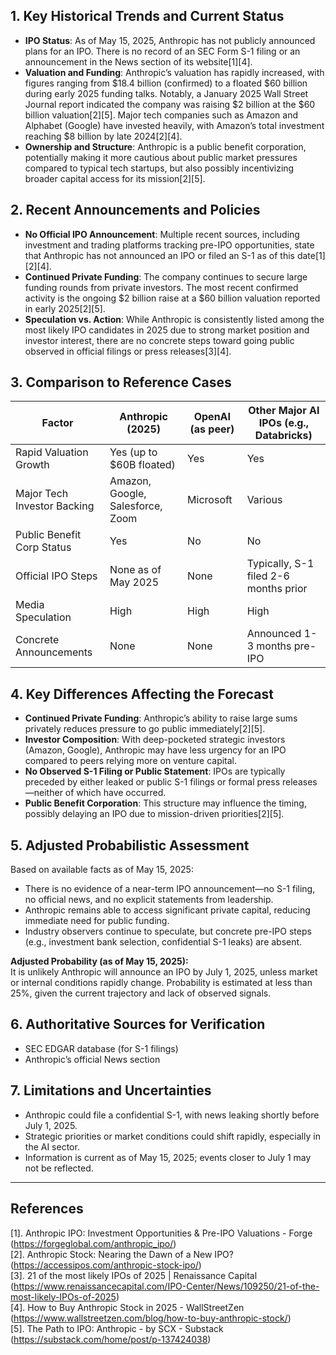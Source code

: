 ## 1. Key Historical Trends and Current Status

- **IPO Status**: As of May 15, 2025, Anthropic has not publicly announced plans for an IPO. There is no record of an SEC Form S-1 filing or an announcement in the News section of its website[1][4].
- **Valuation and Funding**: Anthropic’s valuation has rapidly increased, with figures ranging from $18.4 billion (confirmed) to a floated $60 billion during early 2025 funding talks. Notably, a January 2025 Wall Street Journal report indicated the company was raising $2 billion at the $60 billion valuation[2][5]. Major tech companies such as Amazon and Alphabet (Google) have invested heavily, with Amazon’s total investment reaching $8 billion by late 2024[2][4].
- **Ownership and Structure**: Anthropic is a public benefit corporation, potentially making it more cautious about public market pressures compared to typical tech startups, but also possibly incentivizing broader capital access for its mission[2][5].

## 2. Recent Announcements and Policies

- **No Official IPO Announcement**: Multiple recent sources, including investment and trading platforms tracking pre-IPO opportunities, state that Anthropic has not announced an IPO or filed an S-1 as of this date[1][2][4].
- **Continued Private Funding**: The company continues to secure large funding rounds from private investors. The most recent confirmed activity is the ongoing $2 billion raise at a $60 billion valuation reported in early 2025[2][5].
- **Speculation vs. Action**: While Anthropic is consistently listed among the most likely IPO candidates in 2025 due to strong market position and investor interest, there are no concrete steps toward going public observed in official filings or press releases[3][4].

## 3. Comparison to Reference Cases

| Factor                       | Anthropic (2025)                  | OpenAI (as peer)          | Other Major AI IPOs (e.g., Databricks) |
|------------------------------|------------------------------------|---------------------------|-----------------------------------------|
| Rapid Valuation Growth       | Yes (up to $60B floated)           | Yes                       | Yes                                     |
| Major Tech Investor Backing  | Amazon, Google, Salesforce, Zoom   | Microsoft                 | Various                                 |
| Public Benefit Corp Status   | Yes                                | No                        | No                                      |
| Official IPO Steps           | None as of May 2025                | None                      | Typically, S-1 filed 2-6 months prior   |
| Media Speculation            | High                               | High                      | High                                    |
| Concrete Announcements       | None                               | None                      | Announced 1-3 months pre-IPO            |

## 4. Key Differences Affecting the Forecast

- **Continued Private Funding**: Anthropic’s ability to raise large sums privately reduces pressure to go public immediately[2][5].
- **Investor Composition**: With deep-pocketed strategic investors (Amazon, Google), Anthropic may have less urgency for an IPO compared to peers relying more on venture capital.
- **No Observed S-1 Filing or Public Statement**: IPOs are typically preceded by either leaked or public S-1 filings or formal press releases—neither of which have occurred.
- **Public Benefit Corporation**: This structure may influence the timing, possibly delaying an IPO due to mission-driven priorities[2][5].

## 5. Adjusted Probabilistic Assessment

Based on available facts as of May 15, 2025:
- There is no evidence of a near-term IPO announcement—no S-1 filing, no official news, and no explicit statements from leadership.
- Anthropic remains able to access significant private capital, reducing immediate need for public funding.
- Industry observers continue to speculate, but concrete pre-IPO steps (e.g., investment bank selection, confidential S-1 leaks) are absent.

**Adjusted Probability (as of May 15, 2025):**  
It is unlikely Anthropic will announce an IPO by July 1, 2025, unless market or internal conditions rapidly change. Probability is estimated at less than 25%, given the current trajectory and lack of observed signals.

## 6. Authoritative Sources for Verification

- SEC EDGAR database (for S-1 filings)
- Anthropic’s official News section

## 7. Limitations and Uncertainties

- Anthropic could file a confidential S-1, with news leaking shortly before July 1, 2025.
- Strategic priorities or market conditions could shift rapidly, especially in the AI sector.
- Information is current as of May 15, 2025; events closer to July 1 may not be reflected.

---

## References

[1]. Anthropic IPO: Investment Opportunities & Pre-IPO Valuations - Forge (https://forgeglobal.com/anthropic_ipo/)  
[2]. Anthropic Stock: Nearing the Dawn of a New IPO? (https://accessipos.com/anthropic-stock-ipo/)  
[3]. 21 of the most likely IPOs of 2025 | Renaissance Capital (https://www.renaissancecapital.com/IPO-Center/News/109250/21-of-the-most-likely-IPOs-of-2025)  
[4]. How to Buy Anthropic Stock in 2025 - WallStreetZen (https://www.wallstreetzen.com/blog/how-to-buy-anthropic-stock/)  
[5]. The Path to IPO: Anthropic - by SCX - Substack (https://substack.com/home/post/p-137424038)